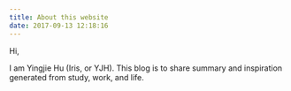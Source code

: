 ```yaml
---
title: About this website
date: 2017-09-13 12:18:16
---
```

Hi, 

I am Yingjie Hu (Iris, or YJH). This blog is to share summary and inspiration generated from study, work, and life.

